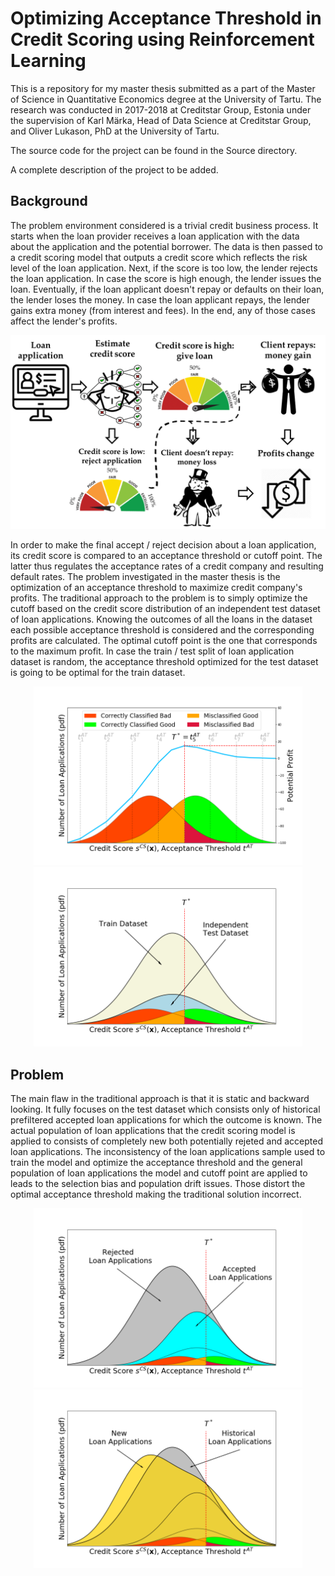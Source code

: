 # Optimizing Acceptance Threshold in Credit Scoring using Reinforcement Learning
This is a repository for my master thesis submitted as a part of the Master of Science in Quantitative Economics degree at the University of Tartu. The research was conducted in 2017-2018 at Creditstar Group, Estonia under the supervision of Karl Märka, Head of Data Science at Creditstar Group, and Oliver Lukason, PhD at the University of Tartu.

The source code for the project can be found in the Source directory.

A complete description of the project to be added.

## Background
The problem environment considered is a trivial credit business process. It starts when the loan provider receives a loan application with the data about the application and the potential borrower. The data is then passed to a credit scoring model that outputs a credit score which reflects the risk level of the loan application. Next, if the score is too low, the lender rejects the loan application. In case the score is high enough, the lender issues the loan. Eventually, if the loan applicant doesn't repay or defaults on their loan, the lender loses the money. In case the loan applicant repays, the lender gains extra money (from interest and fees). In the end, any of those cases affect the lender's profits.
<p align = "center">
  <img width = "600" alt = "Credit business process" src = "https://raw.githubusercontent.com/MykolaGerasymovych/Optimizing-Acceptance-Threshold-in-Credit-Scoring-using-Reinforcement-Learning/master/Pics/Credit_business_process.png">
</p>

In order to make the final accept / reject decision about a loan application, its credit score is compared to an acceptance threshold or cutoff point. The latter thus regulates the acceptance rates of a credit company and resulting default rates. The problem investigated in the master thesis is the optimization of an acceptance threshold to maximize credit company's profits. The traditional approach to the problem is to simply optimize the cutoff based on the credit score distribution of an independent test dataset of loan applications. Knowing the outcomes of all the loans in the dataset each possible acceptance threshold is considered and the corresponding profits are calculated. The optimal cutoff point is the one that corresponds to the maximum profit. In case the train / test split of loan application dataset is random, the acceptance threshold optimized for the test dataset is going to be optimal for the train dataset.
<p align = "center">
  <img width = "430" alt = "Acceptance threshold optimization: traditional approach" src = "https://raw.githubusercontent.com/MykolaGerasymovych/Optimizing-Acceptance-Threshold-in-Credit-Scoring-using-Reinforcement-Learning/master/Pics/Acceptance_threshold_optimization_1.png"><img width = "430" alt = "Acceptance threshold optimization: traditional approach" src = "https://raw.githubusercontent.com/MykolaGerasymovych/Optimizing-Acceptance-Threshold-in-Credit-Scoring-using-Reinforcement-Learning/master/Pics/Acceptance_threshold_optimization_2.png">
</p>

## Problem
  The main flaw in the traditional approach is that it is static and backward looking. It fully focuses on the test dataset which consists only of historical prefiltered accepted loan applications for which the outcome is known. The actual population of loan applications that the credit scoring model is applied to consists of completely new both potentially rejeted and accepted loan applications. The inconsistency of the loan applications sample used to train the model and optimize the acceptance threshold and the general population of loan applications the model and cutoff point are applied to leads to the selection bias and population drift issues. Those distort the optimal acceptance threshold making the traditional solution incorrect.

<p align = "center">
  <img width="430" alt="Selection bias issue" src="https://raw.githubusercontent.com/MykolaGerasymovych/Optimizing-Acceptance-Threshold-in-Credit-Scoring-using-Reinforcement-Learning/master/Pics/Selection_bias.png"><img width="430" alt="Population drift issue" src="https://raw.githubusercontent.com/MykolaGerasymovych/Optimizing-Acceptance-Threshold-in-Credit-Scoring-using-Reinforcement-Learning/master/Pics/Population_drift.png">
</p>
